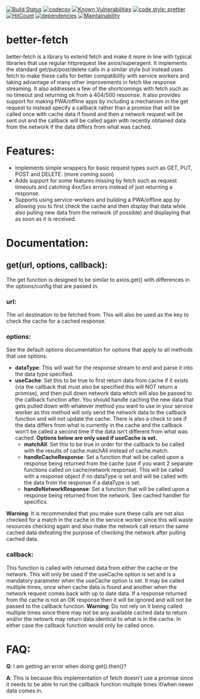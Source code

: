 [![Build Status](https://travis-ci.org/Tibblist/better-fetch.svg?branch=master)](https://travis-ci.org/Tibblist/better-fetch)
[![codecov](https://codecov.io/gh/Tibblist/better-fetch/branch/master/graph/badge.svg)](https://codecov.io/gh/Tibblist/better-fetch)
[![Known Vulnerabilities](https://snyk.io/test/github/Tibblist/better-fetch/badge.svg?targetFile=package.json)](https://snyk.io/test/github/Tibblist/better-fetch?targetFile=package.json)
[![code style: prettier](https://img.shields.io/badge/code_style-prettier-ff69b4.svg?style=flat-square)](https://github.com/prettier/prettier)
[![HitCount](http://hits.dwyl.io/Tibblist/https://githubcom/Tibblist/better-fetch.svg)](http://hits.dwyl.io/Tibblist/https://githubcom/Tibblist/better-fetch)
[![dependencies](https://david-dm.org/Tibblist/better-fetch.svg)](https://david-dm.org/Tibblist/better-fetch)
[![Maintainability](https://api.codeclimate.com/v1/badges/18ae816bedeac6004eca/maintainability)](https://codeclimate.com/github/Tibblist/better-fetch/maintainability)

# better-fetch

  

better-fetch is a library to extend fetch and make it more in line with typical libraries that use regular httprequest like axios/superagent. It implements the standard get/put/post/delete calls in a similar style but instead uses fetch to make these calls for better compatibility with service workers and taking advantage of many other improvements in fetch like response streaming. It also addresses a few of the shortcomings with fetch such as no timeout and returning ok from a 404/500 resoonse. It also provides support for making PWA/offline apps by including a mechanism in the get request to instead specify a callback rather than a promise that will be called once with cache data if found and then a network request will be sent out and the callback will be called again with recently obtained data from the network if the data differs from what was cached.

  

# Features:

  

- Implements simple wrappers for basic request types such as GET, PUT, POST and DELETE. (more coming soon)
- Adds support for some features missing by fetch such as request timeouts and catching 4xx/5xx errors instead of just returning a response. 
- Supports using service-workers and building a PWA/offline app by allowing you to first check the cache and then display that data while also pulling new data from the network (if possible) and displaying that as soon as it is received.

  

# Documentation:

## get(url, options, callback):

The get function is designed to be similar to axios.get() with differences in the options/config that are passed in.

### url:

The url destination to be fetched from. This will also be used as the key to check the cache for a cached response.

### options:
See the default options documentation for options that apply to all methods that use options.
- **dataType**: This will wait for the response stream to end and parse it into the data type specified.
- **useCache**: Set this to be true to first return data from cache if it exists (via the callback that must also be specified this will NOT return a promise), and then pull down network data which will also be passed to the callback function after. You should handle caching the new data that gets pulled down with whatever method you want to use in your service worker as this method will only send the network data to the callback function and will not update the cache. There is also a check to see if the data differs from what is currently in the cache and the callback won't be called a second time if the data isn't different from what was cached. **Options below are only used if useCache is set.**
	- **matchAll**: Set this to be true in order for the callback to be called with the results of cache.matchAll instead of cache.match.
	 - **handleCacheResponse**: Set a function that will be called upon a response being returned from the cache (use if you want 2 separate functions called on cache/network response). This will be called with a response object if no dataType is set and will be called with the data from the response if a dataType is set.
	 - **handleNetworkResponse**: Set a function that will be called upon a response being returned from the network. See cached handler for specifics.
	 
**Warning**: It is recommended that you make sure these calls are not also checked for a match in the cache in the service worker since this will waste resources checking again and also make the network call return the same cached data defeating the purpose of checking the network after pulling cached data.

### callback:

This function is called with returned data from either the cache or the network. This will only be used if the useCache option is set and is a mandatory parameter when the useCache option is set. It may be called multiple times, once when cache data is found and another when the network request comes back with up to date data. If a response returned from the cache is not an OK response then it will be ignored and will not be passed to the callback function.
**Warning**: Do not rely on it being called multiple times since there may not be any available cached data to return and/or the netowrk may return data identical to what is in the cache. In either case the callback function would only be called once.

  

# FAQ:

**Q**: I am getting an error when doing get().then()?

  

**A**: This is because this implementation of fetch doesn't use a promise since it needs to be able to run the callback function multiple times if/when newer data comes in.
